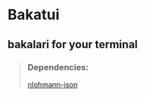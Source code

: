 # Bakatui
## bakalari for your terminal

> ### Dependencies:
> [nlohmann-json](https://github.com/nlohmann/json)  
